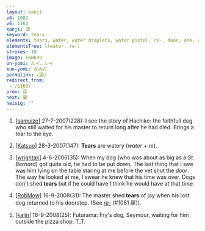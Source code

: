 ```yaml
---
layout: kanji
v4: 1082
v6: 1163
kanji: 涙
keyword: tears
elements: tears, water, water droplets, water pistol, re-, door, one, ceiling, flag, large, St. Bernard
elementsTree: l(water, re-)
strokes: 10
image: E6B699
on-yomi: ルイ、レイ
kun-yomi: なみだ
permalink: /涙/
redirect_from:
 - /1163/
prev: 戻
next: 雇
heisig: ""
---
```


1) [<a href="http://kanji.koohii.com/profile/samuize">samuize</a>] 27-7-2007(228): I see the story of Hachiko: the faithfull dog who still waited for his master to return long after he had died. Brings a tear to the eye.

2) [<a href="http://kanji.koohii.com/profile/Katsuo">Katsuo</a>] 28-3-2007(147): <strong>Tears</strong> are watery (<em>water</em> + <em>re</em>).

3) [<a href="http://kanji.koohii.com/profile/wrightak">wrightak</a>] 4-6-2006(35): When my dog (who was about as big as a <em>St. Bernard</em>) got quite old, he had to be put down. The last thing that I saw was him lying on the table staring at me before the vet shut the <em>door</em>. The way he looked at me, I swear he knew that his time was over. Dogs don&#039;t shed<strong> tears</strong> but if he could have I think he would have at that time.

4) [<a href="http://kanji.koohii.com/profile/RobMow">RobMow</a>] 16-9-2008(31): The master shed<strong> tears</strong> of joy when his lost dog returned to his doorstep. (See <a href="http://kanji.koohii.com/study/kanji/1081">re-</a> (#1081 戻)).

5) [<a href="http://kanji.koohii.com/profile/kalin">kalin</a>] 16-9-2008(25): Futurama: Fry&#039;s dog, Seymour, waiting for him outside the pizza shop. T_T.

